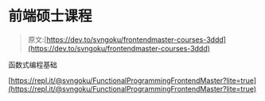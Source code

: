 # 前端硕士课程

> 原文:[https://dev.to/svngoku/frontendmaster-courses-3ddd](https://dev.to/svngoku/frontendmaster-courses-3ddd)

函数式编程基础

[https://repl.it/@svngoku/FunctionalProgrammingFrontendMaster?lite=true](https://repl.it/@svngoku/FunctionalProgrammingFrontendMaster?lite=true)